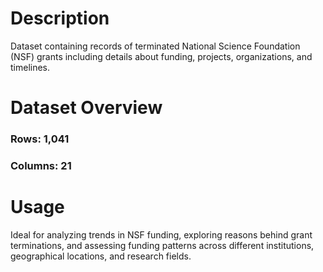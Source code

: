 # Description

Dataset containing records of terminated National Science Foundation (NSF) grants including details about funding, projects, organizations, and timelines.

# Dataset Overview

### Rows: 1,041

### Columns: 21

# Usage

Ideal for analyzing trends in NSF funding, exploring reasons behind grant terminations, and assessing funding patterns across different institutions, geographical locations, and research fields.